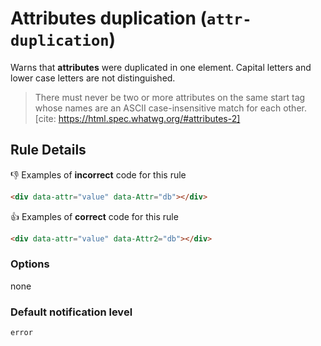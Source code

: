 # Attributes duplication (`attr-duplication`)

Warns that **attributes** were duplicated in one element. Capital letters and lower case letters are not distinguished.

> There must never be two or more attributes on the same start tag whose names are an ASCII case-insensitive match for each other.
> [cite: https://html.spec.whatwg.org/#attributes-2]

## Rule Details

👎 Examples of **incorrect** code for this rule

```html
<div data-attr="value" data-Attr="db"></div>
```

👍 Examples of **correct** code for this rule

```html
<div data-attr="value" data-Attr2="db"></div>
```

### Options

none

### Default notification level

`error`


